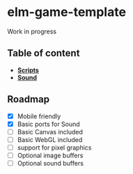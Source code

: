 # elm-game-template

Work in progress

## Table of content

* [**Scripts**](docs/Scripts.md)
* [**Sound**](docs/Sound.md)


## Roadmap

- [x] Mobile friendly
- [x] Basic ports for Sound
- [ ] Basic Canvas included
- [ ] Basic WebGL included
- [ ] support for pixel graphics
- [ ] Optional image buffers
- [ ] Optional sound buffers
